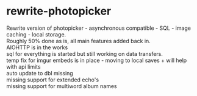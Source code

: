 # rewrite-photopicker
Rewrite version of photopicker - asynchronous compatible - SQL - image caching - local storage. <br>
Roughly 50% done as is, all main features added back in.<br>
AIOHTTP is in the works<br>
sql for everything is started but still working on data transfers.<br>
temp fix for imgur embeds is in place - moving to local saves + will help with api limits<br>
auto update to dbl missing<br>
missing support for extended echo's<br>
missing support for multiword album names<br>
